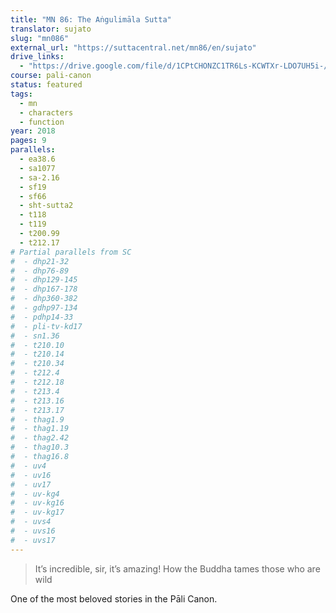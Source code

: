 ```yaml
---
title: "MN 86: The Aṅgulimāla Sutta"
translator: sujato
slug: "mn086"
external_url: "https://suttacentral.net/mn86/en/sujato"
drive_links:
  - "https://drive.google.com/file/d/1CPtCHONZC1TR6Ls-KCWTXr-LDO7UH5i-/view?usp=drivesdk"
course: pali-canon
status: featured
tags:
  - mn
  - characters
  - function
year: 2018
pages: 9
parallels:
  - ea38.6
  - sa1077
  - sa-2.16
  - sf19
  - sf66
  - sht-sutta2
  - t118
  - t119
  - t200.99
  - t212.17
# Partial parallels from SC
#  - dhp21-32
#  - dhp76-89
#  - dhp129-145
#  - dhp167-178
#  - dhp360-382
#  - gdhp97-134
#  - pdhp14-33
#  - pli-tv-kd17
#  - sn1.36
#  - t210.10
#  - t210.14
#  - t210.34
#  - t212.4
#  - t212.18
#  - t213.4
#  - t213.16
#  - t213.17
#  - thag1.9
#  - thag1.19
#  - thag2.42
#  - thag10.3
#  - thag16.8
#  - uv4
#  - uv16
#  - uv17
#  - uv-kg4
#  - uv-kg16
#  - uv-kg17
#  - uvs4
#  - uvs16
#  - uvs17
---
```


> It’s incredible, sir, it’s amazing! How the Buddha tames those who are wild

One of the most beloved stories in the Pāli Canon.
